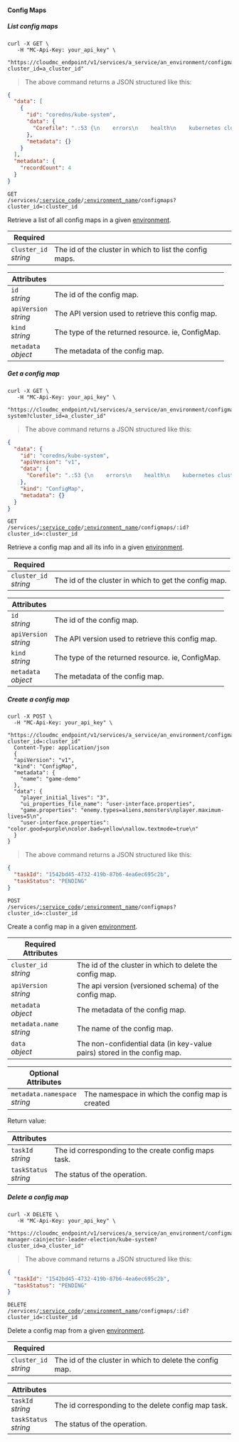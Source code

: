 #### Config Maps

<!-------------------- LIST CONFIG MAPS -------------------->

##### List config maps

```shell
curl -X GET \
   -H "MC-Api-Key: your_api_key" \
   "https://cloudmc_endpoint/v1/services/a_service/an_environment/configmaps?cluster_id=a_cluster_id"
```

> The above command returns a JSON structured like this:

```json
{
  "data": [
    {
      "id": "coredns/kube-system",
      "data": {
        "Corefile": ".:53 {\n    errors\n    health\n    kubernetes cluster.local in-addr.arpa ip6.arpa {\n      pods insecure\n      upstream\n      fallthrough in-addr.arpa ip6.arpa\n    }\n    prometheus :9153\n    forward . /etc/resolv.conf\n    cache 30\n    loop\n    reload\n    loadbalance\n    import custom/*.override\n}\nimport custom/*.server\n"
      },
      "metadata": {}
    }
  ],
  "metadata": {
    "recordCount": 4
  }
}
```

<code>GET /services/<a href="#administration-service-connections">:service_code</a>/<a href="#administration-environments">:environment_name</a>/configmaps?cluster_id=:cluster_id</code>

Retrieve a list of all config maps in a given [environment](#administration-environments).

| Required                   | &nbsp;                                                  |
| -------------------------- | ------------------------------------------------------- |
| `cluster_id` <br/>_string_ | The id of the cluster in which to list the config maps. |

| Attributes                 | &nbsp;                                            |
| -------------------------- | ------------------------------------------------- |
| `id` <br/>_string_         | The id of the config map.                         |
| `apiVersion` <br/>_string_ | The API version used to retrieve this config map. |
| `kind` <br/>_string_       | The type of the returned resource. ie, ConfigMap. |
| `metadata` <br/>_object_   | The metadata of the config map.                   |

<!-------------------- GET A CONFIG MAP -------------------->

##### Get a config map

```shell
curl -X GET \
   -H "MC-Api-Key: your_api_key" \
   "https://cloudmc_endpoint/v1/services/a_service/an_environment/configmaps/coredns/kube-system?cluster_id=a_cluster_id"
```

> The above command returns a JSON structured like this:

```json
{
  "data": {
    "id": "coredns/kube-system",
    "apiVersion": "v1",
    "data": {
      "Corefile": ".:53 {\n    errors\n    health\n    kubernetes cluster.local in-addr.arpa ip6.arpa {\n      pods insecure\n      upstream\n      fallthrough in-addr.arpa ip6.arpa\n    }\n    prometheus :9153\n    forward . /etc/resolv.conf\n    cache 30\n    loop\n    reload\n    loadbalance\n    import custom/*.override\n}\nimport custom/*.server\n"
    },
    "kind": "ConfigMap",
    "metadata": {}
  }
}
```

<code>GET /services/<a href="#administration-service-connections">:service_code</a>/<a href="#administration-environments">:environment_name</a>/configmaps/:id?cluster_id=:cluster_id</code>

Retrieve a config map and all its info in a given [environment](#administration-environments).

| Required                   | &nbsp;                                                |
| -------------------------- | ----------------------------------------------------- |
| `cluster_id` <br/>_string_ | The id of the cluster in which to get the config map. |

| Attributes                 | &nbsp;                                            |
| -------------------------- | ------------------------------------------------- |
| `id` <br/>_string_         | The id of the config map.                         |
| `apiVersion` <br/>_string_ | The API version used to retrieve this config map. |
| `kind` <br/>_string_       | The type of the returned resource. ie, ConfigMap. |
| `metadata` <br/>_object_   | The metadata of the config map.                   |

<!-------------------- CREATE A CONFIG MAP -------------------->

##### Create a config map

```shell
curl -X POST \
  -H "MC-Api-Key: your_api_key" \
   "https://cloudmc_endpoint/v1/services/a_service/an_environment/configmaps?cluster_id=:cluster_id"
  Content-Type: application/json
  {
  "apiVersion": "v1",
  "kind": "ConfigMap",
  "metadata": {
    "name": "game-demo"
  },
  "data": {
    "player_initial_lives": "3",
    "ui_properties_file_name": "user-interface.properties",
    "game.properties": "enemy.types=aliens,monsters\nplayer.maximum-lives=5\n",
    "user-interface.properties": "color.good=purple\ncolor.bad=yellow\nallow.textmode=true\n"
  }
}
```

> The above command returns a JSON structured like this:

```json
{
  "taskId": "1542bd45-4732-419b-87b6-4ea6ec695c2b",
  "taskStatus": "PENDING"
}
```

<code>POST /services/<a href="#administration-service-connections">:service_code</a>/<a href="#administration-environments">:environment_name</a>/configmaps?cluster_id=:cluster_id</code>

Create a config map in a given [environment](#administration-environments).

| Required Attributes           | &nbsp;                                                                   |
| ----------------------------- | ------------------------------------------------------------------------ |
| `cluster_id` <br/>_string_    | The id of the cluster in which to delete the config map.                 |
| `apiVersion` <br/> _string_   | The api version (versioned schema) of the config map.                    |
| `metadata` <br/>_object_      | The metadata of the config map.                                          |
| `metadata.name` <br/>_string_ | The name of the config map.                                              |
| `data`<br/>_object_           | The non-confidential data (in key-value pairs) stored in the config map. |

| Optional Attributes                | &nbsp;                                           |
| ---------------------------------- | ------------------------------------------------ |
| `metadata.namespace` <br/>_string_ | The namespace in which the config map is created |

Return value:

| Attributes                 | &nbsp;                                               |
| -------------------------- | ---------------------------------------------------- |
| `taskId` <br/>_string_     | The id corresponding to the create config maps task. |
| `taskStatus` <br/>_string_ | The status of the operation.                         |

<!-------------------- DELETE A CONFIG MAP -------------------->

##### Delete a config map

```shell
curl -X DELETE \
   -H "MC-Api-Key: your_api_key" \
   "https://cloudmc_endpoint/v1/services/a_service/an_environment/configmaps/cert-manager-cainjector-leader-election/kube-system?cluster_id=a_cluster_id"
```

> The above command returns a JSON structured like this:

```json
{
  "taskId": "1542bd45-4732-419b-87b6-4ea6ec695c2b",
  "taskStatus": "PENDING"
}
```

<code>DELETE /services/<a href="#administration-service-connections">:service_code</a>/<a href="#administration-environments">:environment_name</a>/configmaps/:id?cluster_id=:cluster_id</code>

Delete a config map from a given [environment](#administration-environments).

| Required                   | &nbsp;                                                   |
| -------------------------- | -------------------------------------------------------- |
| `cluster_id` <br/>_string_ | The id of the cluster in which to delete the config map. |

| Attributes                 | &nbsp;                                              |
| -------------------------- | --------------------------------------------------- |
| `taskId` <br/>_string_     | The id corresponding to the delete config map task. |
| `taskStatus` <br/>_string_ | The status of the operation.                        |
